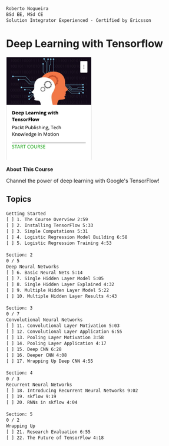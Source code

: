 ```
Roberto Nogueira  
BSd EE, MSd CE
Solution Integrator Experienced - Certified by Ericsson
```
# Deep Learning with Tensorflow

![ebook cover](images/deep-learning-with-tensorflow.png)

**About This Course**

Channel the power of deep learning with Google's TensorFlow!

## Topics
```
Getting Started
[ ] 1. The Course Overview 2:59
[ ] 2. Installing TensorFlow 5:33
[ ] 3. Simple Computations 5:31
[ ] 4. Logistic Regression Model Building 6:58
[ ] 5. Logistic Regression Training 4:53

Section: 2
0 / 5
Deep Neural Networks
[ ] 6. Basic Neural Nets 5:14
[ ] 7. Single Hidden Layer Model 5:05
[ ] 8. Single Hidden Layer Explained 4:32
[ ] 9. Multiple Hidden Layer Model 5:22
[ ] 10. Multiple Hidden Layer Results 4:43

Section: 3
0 / 7
Convolutional Neural Networks
[ ] 11. Convolutional Layer Motivation 5:03
[ ] 12. Convolutional Layer Application 6:55
[ ] 13. Pooling Layer Motivation 3:58
[ ] 14. Pooling Layer Application 4:17
[ ] 15. Deep CNN 6:28
[ ] 16. Deeper CNN 4:08
[ ] 17. Wrapping Up Deep CNN 4:55

Section: 4
0 / 3
Recurrent Neural Networks
[ ] 18. Introducing Recurrent Neural Networks 9:02
[ ] 19. skflow 9:19
[ ] 20. RNNs in skflow 4:04

Section: 5
0 / 2
Wrapping Up
[ ] 21. Research Evaluation 6:55
[ ] 22. The Future of TensorFlow 4:18
```
